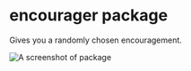 # encourager package

Gives you a randomly chosen encouragement.

![A screenshot of package](http://g.recordit.co/7y0xxWy0lF.gif)

